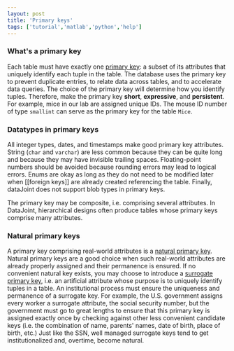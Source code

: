 ```yaml
---
layout: post
title: 'Primary keys'
tags: ['tutorial','matlab','python','help']
---
```


### What's a primary key
Each table must have exactly one [primary key](http://en.wikipedia.org/wiki/Primary_key): a subset of its attributes that uniquely identify each tuple in the table.  The database uses the primary key to prevent duplicate entries, to relate data across tables, and to accelerate data queries. The choice of the primary key will determine how you identify tuples. Therefore, make the primary key **short**, **expressive**, and **persistent**.
For example, mice in our lab are assigned unique IDs. The mouse ID number of type `smallint` can serve as the primary key for the table `Mice`.

### Datatypes in primary keys
All integer types, dates, and timestamps make good primary key attributes. String (`char` and `varchar`) are less common because they can be quite long and because they may have invisible trailing spaces. Floating-point numbers should be avoided because rounding errors may lead to logical errors. Enums are okay as long as they do not need to be modified later when [[foreign keys]] are already created referencing the table. Finally, dataJoint does not support blob types in primary keys.

The primary key may be composite, i.e. comprising several attributes. In DataJoint, hierarchical designs often produce tables whose primary keys comprise many attributes.

### Natural primary keys
A primary key comprising real-world attributes is a [natural primary key](http://en.wikipedia.org/wiki/Natural_key). Natural primary keys are a good choice when such real-world attributes are already properly assigned and their permanence is ensured.  If no convenient natural key exists, you may choose to introduce a [surrogate primary key](http://en.wikipedia.org/wiki/Surrogate_key), i.e. an artificial attribute whose purpose is to uniquely identify tuples in a table.  An institutional process must ensure the uniqueness and permanence of a surrogate key. For example, the U.S. government assigns every worker a surrogate attribute, the social security number, but the government must go to great lengths to ensure that this primary key is assigned exactly once by checking against other less convenient candidate keys (i.e. the combination of name, parents' names, date of birth, place of birth, etc.)  Just like the SSN, well managed surrogate keys tend to get institutionalized and, overtime, become natural.